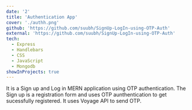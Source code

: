 ```yaml
---
date: '2'
title: 'Authentication App'
cover: './authh.png'
github: 'https://github.com/suubh/SignUp-LogIn-using-OTP-Auth'
external: 'https://github.com/suubh/SignUp-LogIn-using-OTP-Auth'
tech:
  - Express
  - Handlebars
  - CSS
  - JavaScript
  - Mongodb
showInProjects: true
---
```


It is a Sign up and Log in MERN application using OTP authentication. The Sign up is a registration form and uses OTP aunthentication to get sucessfully registered. It uses Voyage API to send OTP.

